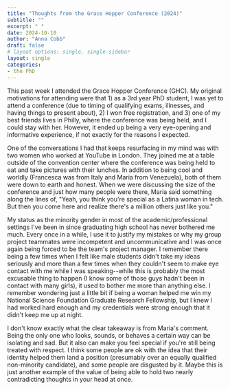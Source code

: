 ```yaml
---
title: "Thoughts from the Grace Hopper Conference (2024)"
subtitle: ""
excerpt: " "
date: 2024-10-10
author: "Anna Cobb"
draft: false
# layout options: single, single-sidebar
layout: single
categories:
- the PhD
---
```


This past week I attended the Grace Hopper Conference (GHC). My original motivations for attending were that 1) as a 3rd year PhD student, I was yet to attend a conference (due to timing of qualifying exams, illnesses, and having things to present about), 2) I won free registration, and 3) one of my best friends lives in Philly, where the conference was being held, and I could stay with her. However, it ended up being a very eye-opening and informative experience, if not exactly for the reasons I expected.

One of the conversations I had that keeps resurfacing in my mind was with two women who worked at YouTube in London. They joined me at a table outside of the convention center where the conference was being held to eat and take pictures with their lunches. In addition to being cool and worldly (Francesca was from Italy and Maria from Venezuela), both of them were down to earth and honest. When we were discussing the size of the conference and just how many people were there, Maria said something along the lines of, "Yeah, you think you're special as a Latina woman in tech. But then you come here and realize there's a million others just like you." 

My status as the minority gender in most of the academic/professional settings I've been in since graduating high school has never bothered me much. Every once in a while, I use it to justify my mistakes or why my group project teammates were incompetent and uncommunicative and I was once again being forced to be the team's project manager. I remember there being a few times when I felt like male students didn't take my ideas seriously and more than a few times when they couldn't seem to make eye contact with me while I was speaking--while this is probably the most excusable thing to happen (I know some of those guys hadn't been in contact with many girls), it used to bother me more than anything else. I remember wondering just a little bit if being a woman helped me win my National Science Foundation Graduate Research Fellowship, but I knew I had worked hard enough and my credentials were strong enough that it didn't keep me up at night.

I don't know exactly what the clear takeaway is from Maria's comment. Being the only one who looks, sounds, or behaves a certain way can be isolating and sad. But it also can make you feel special if you're still being treated with respect. I think some people are ok with the idea that their identity helped them land a position (presumably over an equally qualified non-minority candidate), and some people are disgusted by it. Maybe this is just another example of the value of being able to hold two nearly contradicting thoughts in your head at once. 